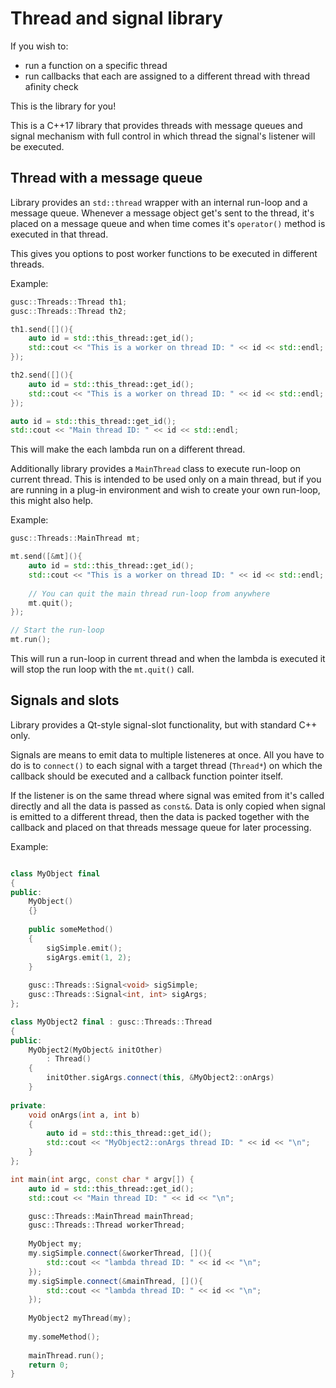 #  Thread and signal library

If you wish to:

* run a function on a specific thread 
* run callbacks that each are assigned to a different thread with thread afinity check

This is the library for you!

This is a C++17 library that provides threads with message queues and signal mechanism with full control in which thread the signal's listener will be executed.

## Thread with a message queue

Library provides an `std::thread` wrapper with an internal run-loop and a message queue. Whenever a message object get's sent to the thread, it's placed on a message queue and when time comes it's `operator()` method is executed in that thread.

This gives you options to post worker functions to be executed in different threads.

Example:

```c++
gusc::Threads::Thread th1;
gusc::Threads::Thread th2;

th1.send([](){
    auto id = std::this_thread::get_id();
    std::cout << "This is a worker on thread ID: " << id << std::endl;
});

th2.send([](){
    auto id = std::this_thread::get_id();
    std::cout << "This is a worker on thread ID: " << id << std::endl;
});

auto id = std::this_thread::get_id();
std::cout << "Main thread ID: " << id << std::endl;
```

This will make the each lambda run on a different thread.

Additionally library provides a `MainThread` class to execute run-loop on current thread. This is intended to be used only on a main thread, but if you are running in a plug-in environment and wish to create your own run-loop, this might also help.

Example:

```c++
gusc::Threads::MainThread mt;

mt.send([&mt](){
    auto id = std::this_thread::get_id();
    std::cout << "This is a worker on thread ID: " << id << std::endl;
    
    // You can quit the main thread run-loop from anywhere
    mt.quit();
});

// Start the run-loop
mt.run();
```

This will run a run-loop in current thread and when the lambda is executed it will stop the run loop with the  `mt.quit()` call.

## Signals and slots

Library provides a Qt-style signal-slot functionality, but with standard C++ only.

Signals are means to emit data to multiple listeneres at once. All you have to do is to `connect()` to each signal with a target thread (`Thread*`) on which the callback should be executed and a callback function pointer itself.

If the listener is on the same thread where signal was emited from it's called directly and all the data is passed as `const&`. Data is only copied when signal is emitted to a different thread, then the data is packed together with the callback and placed on that threads message queue for later processing.

Example:

```c++

class MyObject final
{
public:
    MyObject()
    {}
    
    public someMethod()
    {
        sigSimple.emit();
        sigArgs.emit(1, 2);
    }
    
    gusc::Threads::Signal<void> sigSimple;
    gusc::Threads::Signal<int, int> sigArgs;
};

class MyObject2 final : gusc::Threads::Thread
{
public:
    MyObject2(MyObject& initOther)
        : Thread()
    {
        initOther.sigArgs.connect(this, &MyObject2::onArgs)
    }
    
private:
    void onArgs(int a, int b)
    {
        auto id = std::this_thread::get_id();
        std::cout << "MyObject2::onArgs thread ID: " << id << "\n";
    }    
};

int main(int argc, const char * argv[]) {
    auto id = std::this_thread::get_id();
    std::cout << "Main thread ID: " << id << "\n";

    gusc::Threads::MainThread mainThread;
    gusc::Threads::Thread workerThread;
    
    MyObject my;
    my.sigSimple.connect(&workerThread, [](){
        std::cout << "lambda thread ID: " << id << "\n";
    });
    my.sigSimple.connect(&mainThread, [](){
        std::cout << "lambda thread ID: " << id << "\n";
    });
    
    MyObject2 myThread(my);
    
    my.someMethod();
    
    mainThread.run();
    return 0;
}

```
